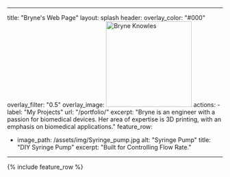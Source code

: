 ---
title: "Bryne's Web Page"
layout: splash
header:
  overlay_color: "#000"
  overlay_filter: "0.5"
  overlay_image: <img src="https://a.storyblok.com/f/64062/1800x942/2ff7394d56/vanderbilt-uni.jpg/m" alt="Bryne Knowles" style="width:200px;"/>
  actions:
    - label: "My Projects"
      url: "/portfolio/"
excerpt: "Bryne is an engineer with a passion for biomedical devices. Her area of expertise is 3D printing, with an emphasis on biomedical applications."
feature_row:
  - image_path: /assets/img/Syringe_pump.jpg
    alt: "Syringe Pump"
    title: "DIY Syringe Pump"
    excerpt: "Built for Controlling Flow Rate."
 ---
{% include feature_row %}

